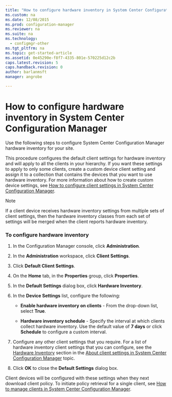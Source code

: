 ```yaml
---
title: "How to configure hardware inventory in System Center Configuration Manager"
ms.custom: na
ms.date: 12/08/2015
ms.prod: configuration-manager
ms.reviewer: na
ms.suite: na
ms.technology:
  - configmgr-other
ms.tgt_pltfrm: na
ms.topic: get-started-article
ms.assetid: 0e45290e-f8f7-4335-801e-570225d12c2b
caps.latest.revision: 5
caps.handback.revision: 0
author: barlanmsftmanager: angrobe

---
```

# How to configure hardware inventory in System Center Configuration Manager
Use the following steps to configure System Center Configuration Manager hardware inventory for your site.  

 This procedure configures the default client settings for hardware inventory and will apply to all the clients in your hierarchy. If you want these settings to apply to only some clients, create a custom device client setting and assign it to a collection that contains the devices that you want to use hardware inventory. For more information about how to create custom device settings, see [How to configure client settings in System Center Configuration Manager](../../../../core/clients/deploy/configure-client-settings.md).  

> [!NOTE]  
>  If a client device receives hardware inventory settings from multiple sets of client settings, then the hardware inventory classes from each set of settings will be merged when the client reports hardware inventory.  

### To configure hardware inventory  

1.  In the Configuration Manager console, click **Administration**.  

2.  In the **Administration** workspace, click **Client Settings**.  

3.  Click **Default Client Settings**.  

4.  On the **Home** tab, in the **Properties** group, click **Properties**.  

5.  In the **Default Settings** dialog box, click **Hardware Inventory**.  

6.  In the **Device Settings** list, configure the following:  

    -   **Enable hardware inventory on clients** - From the drop-down list, select **True**.  

    -   **Hardware inventory schedule** - Specify the interval at which clients collect hardware inventory. Use the default value of **7 days** or click **Schedule** to configure a custom interval.  

7.  Configure any other client settings that you require. For a list of hardware inventory client settings that you can configure, see the [Hardware Inventory](../../../../core/clients/deploy/about-client-settings.md#BKMK_HardwareInventoryDeviceSettings) section in the [About client settings in System Center Configuration Manager](../../../../core/clients/deploy/about-client-settings.md) topic.  

8.  Click **OK** to close the **Default Settings** dialog box.  

 Client devices will be configured with these settings when they next download client policy. To initiate policy retrieval for a single client, see [How to manage clients in System Center Configuration Manager](../../../../core/clients/manage/manage-clients.md).  

